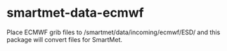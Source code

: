 # smartmet-data-ecmwf

Place ECMWF grib files to /smartmet/data/incoming/ecmwf/ESD/ and this package will convert files for SmartMet.
